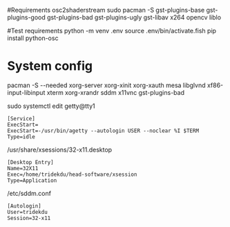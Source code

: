 

#Requirements osc2shaderstream
sudo pacman -S gst-plugins-base gst-plugins-good gst-plugins-bad gst-plugins-ugly gst-libav x264 opencv liblo


#Test requirements
python -m venv .env
source .env/bin/activate.fish
pip install python-osc





# System config

pacman -S --needed xorg-server xorg-xinit xorg-xauth mesa libglvnd xf86-input-libinput xterm xorg-xrandr sddm x11vnc gst-plugins-bad

sudo systemctl edit getty@tty1
```
[Service]
ExecStart=
ExecStart=-/usr/bin/agetty --autologin USER --noclear %I $TERM
Type=idle
```

/usr/share/xsessions/32-x11.desktop
```
[Desktop Entry]
Name=32X11
Exec=/home/tridekdu/head-software/xsession
Type=Application
```

/etc/sddm.conf
```
[Autologin]
User=tridekdu
Session=32-x11
```
